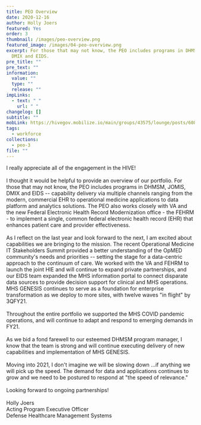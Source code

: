 ```yaml
---
title: PEO Overview
date: 2020-12-16
author: Holly Joers
featured: Yes
order: 3
thumbnail: /images/peo-overview.png
featured_image: /images/04-peo-overview.png
excerpt: For those that may not know, the PEO includes programs in DHMSM, JOMIS,
  DMIX and EIDS.
pre_title: ""
pre_text: ""
information:
  value: ""
  type: ""
  release: ""
impLinks:
  - text: " "
    url: " "
changelog: []
subtitle: ""
mobLink: https://hivegov.mobilize.io/main/groups/43575/lounge/posts/608341?tab=comment
tags:
  - workforce
collections:
  - peo-3
file: ""
---
```

I really appreciate all of the engagement in the HIVE!\
\
I thought it would be helpful to provide an overview of our portfolio. For those that may not know, the PEO includes programs in DHMSM, JOMIS, DMIX and EIDS -- capability delivery via multiple channels ranging from the modern, commercial EHR to operational medicine applications to data platform and analytics solutions. The PEO also works closely with VA and the new Federal Electronic Health Record Modernization office - the FEHRM - to implement a single, common federal electronic health record (EHR) that enhances patient care and provider effectiveness.\
\
As I reflect on the last year and look forward to the next, I am excited about capabilities we are bringing to the mission. The recent Operational Medicine IT Stakeholders Summit provided a better understanding of the OpMED community's needs and priorities -- setting the stage for a data-centric approach to the continuum of care. We worked with the VA and FEHRM to launch the joint HIE and will continue to expand private partnerships, and our EIDS team expanded the MHS information portal to connect disparate data sources to provide decision support for clinical and MHS operations. MHS GENESIS continues to serve as a foundation for enterprise transformation as we deploy to more sites, with twelve waves "in flight" by 3QFY21.\
\
Throughout the entire portfolio we supported the MHS COVID pandemic operations, and will continue to adapt and respond to emerging demands in FY21.\
\
As we bid a fond farewell to our esteemed DHMSM program manager, I know that the team is strong and will continue executing delivery of new capabilities and implementation of MHS GENESIS.\
\
Moving into 2021, I don't imagine we will be slowing down ...if anything we will pick up the speed. The demand for data and applications continues to grow and we need to be postured to respond at "the speed of relevance."\
\
Looking forward to ongoing partnerships!\
\
Holly Joers\
Acting Program Executive Officer\
Defense Healthcare Management Systems